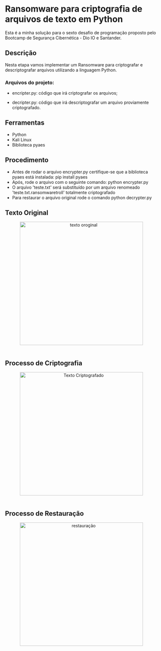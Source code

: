 <h1>Ransomware para criptografia de arquivos de texto em Python</h1>

Esta é a minha solução para o sexto desafio de programação proposto pelo Bootcamp de Segurança Cibernética - Dio IO e Santander.

<h2>Descrição</h2>
<p></p>Nesta etapa vamos implementar um Ransomware para criptografar e descriptografar arquivos utilizando a linguagem Python.

<h3>Arquivos do projeto:</h3>

- encripter.py: código que irá criptografar os arquivos;

- decripter.py: código que irá descriptografar um arquivo proviamente criptografado.

<h2>Ferramentas</h2>

+ Python
+ Kali Linux
+ Biblioteca pyaes

<h2>Procedimento</h2>

+ Antes de rodar o arquivo encrypter.py certifique-se que a biblioteca pyaes está instalada: pip install pyaes
+ Após, rode o arquivo com o seguinte comando: python encrypter.py
+ O arquivo 'teste.txt' será substituído por um arquivo renomeado 'teste.txt.ransomwaretroll' totalmente criptografado
+ Para restaurar o arquivo original rode o comando python decrypter.py

<h2>Texto Original</h2>
<div align="center">
<img width="407" alt="texto oroginal" src="https://github.com/user-attachments/assets/2fedcad4-cdf3-463b-a96c-68d5decf217b"/>
 </div><br>


<h2> Processo de Criptografia</h2>
<div align="center">
<img width="407" alt="Texto Criptografado" src="https://github.com/user-attachments/assets/ca9bdf4d-b827-4d1b-906a-4968ffc2a611"/>
 </div><br>

<h2>Processo de Restauração</h2>
  <div align="center">
<img width="407" alt="restauração" src="https://github.com/user-attachments/assets/44403ddd-c092-4e67-9db6-5c5ff03424ae"/>
 </div><br>

